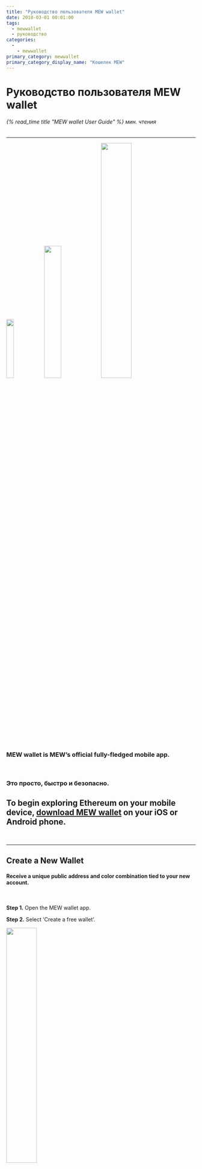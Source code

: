 ```yaml
---
title: "Руководство пользователя MEW wallet"
date: 2018-03-01 00:01:00
tags:
  - mewwallet
  - руководство
categories:
  - 
    - mewwallet
primary_category: mewwallet
primary_category_display_name: "Кошелек MEW"
---
```

 
# __Руководство пользователя MEW wallet__
###### {% read_time title "MEW wallet User Guide" %} мин. чтения
***

<img src="/images/posts/mewconnect/meww1.jpg" width="20%" /><img src="/images/posts/mewconnect/meww2.jpg" width="30%" /><img src="/images/posts/mewconnect/meww3.jpg" width="40%" />

<br>

### __MEW wallet is MEW’s official fully-fledged mobile app.__

<br>

### __Это просто, быстро и безопасно.__

## __To begin exploring Ethereum on your mobile device, [download MEW wallet](https://www.mewwallet.com/) on your iOS or Android phone.__

<br>

*************

## __Create a New Wallet__

#### __Receive a unique public address and color combination tied to your new account.__

<br>

**Step 1.** Open the MEW wallet app.

**Step 2.** Select ‘Create a free wallet’.

<img src="/images/posts/mewconnect/mcreate1.jpg" width="40%" />

**Step 3.** Read the safety tips! Then click ‘Create a wallet’.

<img src="/images/posts/mewconnect/mcreate2.jpg" width="40%" /> <img src="/images/posts/mewconnect/mcreate3.jpg" width="40%" />

**Step 4.** Choose a strong pin code.
* Вы также можете включить биометрический доступ, например, по отпечатку пальца или с помощью распознавания лица.

<img src="/images/posts/mewconnect/mcreate4.jpg" width="40%" /> <img src="/images/posts/mewconnect/mcreate5.jpg" width="40%" />

**Step 5.** Wait for your account to generate, then select ‘Start using MEW wallet’.

<img src="/images/posts/mewconnect/mcreate6.jpg" width="40%" /> <img src="/images/posts/mewconnect/mcreate7.jpg" width="40%" />

*************


## __Back Up Your Account__

#### __This step is crucial if you plan on using your wallet in the long term. We cannot recover your account for you, so you must keep track of this information yourself.__

<br>

**Step 1.** After creating your wallet, select 'Backup Now'. Read the warning and continue.
* Вы также можете перейти в "Настройки", а затем выбрать "Посмотреть фразу для восстановления".

<img src="/images/posts/mewconnect/mbackup1.jpg" width="40%" />

<img src="/images/posts/mewconnect/mbackup2.jpg" width="40%" />

**Step 2.** Get a pen and a piece of paper, then write down the 24 words that appear.
* Сохраняйте порядок слов, которые вы видите, и тщательно проверьте, правильно ли они записаны.
* Лучше всего записать эту фразу 2-3 раза на разных листах бумаги и хранить их в разных безопасных местах.
* Мы не сможем восстановить эту фразу для вас, но любой человек, у которого есть доступ к ней, получит постоянный доступ к вашим средствам.

<img src="/images/posts/mewconnect/mbackup3.jpg" width="40%" />

**Step 3.** Pass a quick test on the device, and you're done!

<img src="/images/posts/mewconnect/mbackup4.jpg" width="40%" />

 *****************************

## __Buy ETH to Start Exploring__

#### __Everything on the Ethereum blockchain requires ETH for gas. You’ll need to buy ETH to get started.__

<br>

**Step 1.** Select ‘Buy Ether’ on the main page of the MEW wallet app.

<img src="/images/posts/mewconnect/mcreate7.jpg" width="40%" />

**Step 2.** Select the amount you’d like to buy, or enter a custom amount (up to $250 worth).
* If you're using an iOS device in the US, Apply Pay makes buying ETH as easy as clicking a button!

<img src="/images/posts/mewconnect/mewwallet1.png" width="40%" /> <img src="/images/posts/mewconnect/mewwallet2.png" width="40%" />

<img src="/images/posts/mewconnect/mbuyeth2.jpg" width="40%" />

**Step 3.** After being redirected to Wyre or Simplex, enter your details and finish the purchase.

<img src="/images/posts/mewconnect/mbuyeth3.jpg" width="40%" />

**Step 4.** Your new balance will reflect in your account shortly!

 **************************

## __Add More Accounts__

#### __Create as many accounts as you want for savings, privacy, or organized token storage.__

<br>

**Step 1.** Swipe left on your main account and select ‘Add account’.

<img src="/images/posts/mewconnect/madd1.jpg" width="40%" />

**Step 2.** Think of a nickname for this account, then choose ‘Add’.

<img src="/images/posts/mewconnect/madd2.jpg" width="40%" />

**Step 3.** Your new account should generate.
* Этот аккаунт также связан с фразой для восстановления из раздела "Резервное копирование вашего аккаунта".
* При восстановлении вашего главного аккаунта также будут восстановлены все связанные с ним аккаунты.

<img src="/images/posts/mewconnect/madd3.jpg" width="40%" />

**Step 4.** If you want to view all your accounts or hide any of them, you can do so through ‘Manage accounts’.

<img src="/images/posts/mewconnect/madd4.jpg" width="40%" />